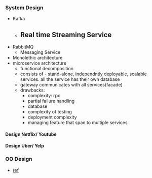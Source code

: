 ### System Design 
 - Kafka
   - Real time Streaming Service
     - 
 - RabbitMQ
   - Messaging Service
 - Monolethic architecture
 - microservice architecture
   - functional decomposition
   - consists of - stand-alone, independntly deployable, scalable services. all the service has their own database
   - gateway communicates with all services(facade)
   - drawbacks:
     - complexity: rpc
     - partial failure handling
     - database
     - complexity of testing
     - deployment complexity
     - managing feature that span to multiple services

#### Design Netflix/ Youtube
#### Design Uber/ Yelp

### OO Design
 - [ref](interview-prep/src/object_oriented_design/ObjectOrientedDesign.md)